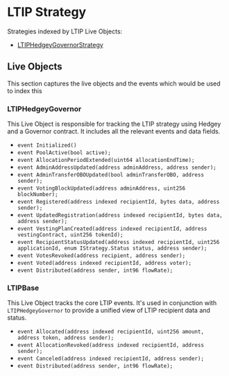 # LTIP Strategy

Strategies indexed by LTIP Live Objects:
- [LTIPHedgeyGovernorStrategy](https://github.com/allo-protocol/allo-v2/blob/main/contracts/strategies/ltip-hedgey-governor/LTIPHedgeyGovernorStrategy.sol)

## Live Objects

This section captures the live objects and the events which would be used to index this

### LTIPHedgeyGovernor

This Live Object is responsible for tracking the LTIP strategy using Hedgey and a Governor contract.  It includes all the relevant events and data fields.

- `event Initialized()`
- `event PoolActive(bool active);`
- `event AllocationPeriodExtended(uint64 allocationEndTime);`
- `event AdminAddressUpdated(address adminAddress, address sender);`
- `event AdminTransferOBOUpdated(bool adminTransferOBO, address sender);`
- `event VotingBlockUpdated(address adminAddress, uint256 blockNumber);`
- `event Registered(address indexed recipientId, bytes data, address sender);`
- `event UpdatedRegistration(address indexed recipientId, bytes data, address sender);`
- `event VestingPlanCreated(address indexed recipientId, address vestingContract, uint256 tokenId);`
- `event RecipientStatusUpdated(address indexed recipientId, uint256 applicationId, enum IStrategy.Status status, address sender);`
- `event VotesRevoked(address recipient, address sender);`
- `event Voted(address indexed recipientId, address voter);`
- `event Distributed(address sender, int96 flowRate);`

### LTIPBase

This Live Object tracks the core LTIP events. It's used in conjunction with `LTIPHedgeyGovernor` to provide a unified view of LTIP recipient data and status.  

- `event Allocated(address indexed recipientId, uint256 amount, address token, address sender);`
- `event AllocationRevoked(address indexed recipientId, address sender);`
- `event Canceled(address indexed recipientId, address sender);`
- `event Distributed(address sender, int96 flowRate);`